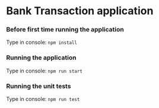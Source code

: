 # Bank Transaction application

### Before first time running the application

Type in console: `npm install`

### Running the application

Type in console: `npm run start`

### Running the unit tests

Type in console: `npm run test`
